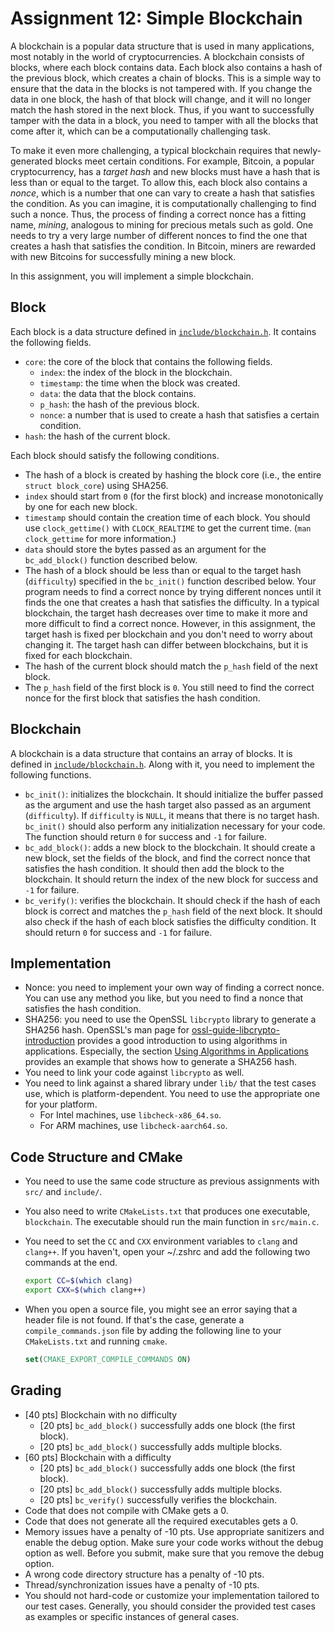 # Assignment 12: Simple Blockchain

A blockchain is a popular data structure that is used in many applications, most notably in the
world of cryptocurrencies. A blockchain consists of blocks, where each block contains data. Each
block also contains a hash of the previous block, which creates a chain of blocks. This is a simple
way to ensure that the data in the blocks is not tampered with. If you change the data in one block,
the hash of that block will change, and it will no longer match the hash stored in the next block.
Thus, if you want to successfully tamper with the data in a block, you need to tamper with all the
blocks that come after it, which can be a computationally challenging task.

To make it even more challenging, a typical blockchain requires that newly-generated blocks meet
certain conditions. For example, Bitcoin, a popular cryptocurrency, has a *target hash* and new
blocks must have a hash that is less than or equal to the target. To allow this, each block also
contains a *nonce*, which is a number that one can vary to create a hash that satisfies the
condition. As you can imagine, it is computationally challenging to find such a nonce. Thus, the
process of finding a correct nonce has a fitting name, *mining*, analogous to mining for precious
metals such as gold. One needs to try a very large number of different nonces to find the one that
creates a hash that satisfies the condition. In Bitcoin, miners are rewarded with new Bitcoins for
successfully mining a new block.

In this assignment, you will implement a simple blockchain.

## Block

Each block is a data structure defined in [`include/blockchain.h`](include/blockchain.h). It
contains the following fields.

* `core`: the core of the block that contains the following fields.
    * `index`: the index of the block in the blockchain.
    * `timestamp`: the time when the block was created.
    * `data`: the data that the block contains.
    * `p_hash`: the hash of the previous block.
    * `nonce`: a number that is used to create a hash that satisfies a certain condition.
* `hash`: the hash of the current block.

Each block should satisfy the following conditions.

* The hash of a block is created by hashing the block core (i.e., the entire `struct block_core`)
  using SHA256.
* `index` should start from `0` (for the first block) and increase monotonically by one for each new
  block.
* `timestamp` should contain the creation time of each block. You should use `clock_gettime()` with
  `CLOCK_REALTIME` to get the current time. (`man clock_gettime` for more information.)
* `data` should store the bytes passed as an argument for the `bc_add_block()` function described
  below.
* The hash of a block should be less than or equal to the target hash (`difficulty`) specified in
  the `bc_init()` function described below. Your program needs to find a correct nonce by trying
  different nonces until it finds the one that creates a hash that satisfies the difficulty. In a
  typical blockchain, the target hash decreases over time to make it more and more difficult to find
  a correct nonce. However, in this assignment, the target hash is fixed per blockchain and you
  don't need to worry about changing it. The target hash can differ between blockchains, but it is
  fixed for each blockchain.
* The hash of the current block should match the `p_hash` field of the next block.
* The `p_hash` field of the first block is `0`. You still need to find the correct nonce for the
  first block that satisfies the hash condition.

## Blockchain

A blockchain is a data structure that contains an array of blocks. It is defined in
[`include/blockchain.h`](include/blockchain.h). Along with it, you need to implement the following
functions.

* `bc_init()`: initializes the blockchain. It should initialize the buffer passed as the argument
  and use the hash target also passed as an argument (`difficulty`). If `difficulty` is `NULL`, it
  means that there is no target hash. `bc_init()` should also perform any initialization necessary
  for your code. The function should return `0` for success and `-1` for failure.
* `bc_add_block()`: adds a new block to the blockchain. It should create a new block, set the fields
  of the block, and find the correct nonce that satisfies the hash condition. It should then add the
  block to the blockchain. It should return the index of the new block for success and `-1` for
  failure.
* `bc_verify()`: verifies the blockchain. It should check if the hash of each block is correct and
  matches the `p_hash` field of the next block. It should also check if the hash of each block
  satisfies the difficulty condition. It should return `0` for success and `-1` for failure.

## Implementation

* Nonce: you need to implement your own way of finding a correct nonce. You can use any method you
  like, but you need to find a nonce that satisfies the hash condition.
* SHA256: you need to use the OpenSSL `libcrypto` library to generate a SHA256 hash. OpenSSL's man
  page for
  [ossl-guide-libcrypto-introduction](https://www.openssl.org/docs/man3.2/man7/ossl-guide-libcrypto-introduction.html)
  provides a good introduction to using algorithms in applications. Especially, the section [Using
  Algorithms in
  Applications](https://www.openssl.org/docs/man3.2/man7/ossl-guide-libcrypto-introduction.html#USING-ALGORITHMS-IN-APPLICATIONS)
  provides an example that shows how to generate a SHA256 hash.
* You need to link your code against `libcrypto` as well.
* You need to link against a shared library under `lib/` that the test cases use, which is
  platform-dependent. You need to use the appropriate one for your platform.
    * For Intel machines, use `libcheck-x86_64.so`.
    * For ARM machines, use `libcheck-aarch64.so`.

## Code Structure and CMake

* You need to use the same code structure as previous assignments with `src/` and `include/`.
* You also need to write `CMakeLists.txt` that produces one executable, `blockchain`. The executable
  should run the main function in `src/main.c`.
* You need to set the `CC` and `CXX` environment variables to `clang` and `clang++`. If you haven't,
  open your ~/.zshrc and add the following two commands at the end.

  ```bash
  export CC=$(which clang)
  export CXX=$(which clang++)
  ```

* When you open a source file, you might see an error saying that a header file is not found. If
  that's the case, generate a `compile_commands.json` file by adding the following line to your
  `CMakeLists.txt` and running `cmake`.

    ```cmake
    set(CMAKE_EXPORT_COMPILE_COMMANDS ON)
    ```

## Grading

* [40 pts] Blockchain with no difficulty
    * [20 pts] `bc_add_block()` successfully adds one block (the first block).
    * [20 pts] `bc_add_block()` successfully adds multiple blocks.
* [60 pts] Blockchain with a difficulty
    * [20 pts] `bc_add_block()` successfully adds one block (the first block).
    * [20 pts] `bc_add_block()` successfully adds multiple blocks.
    * [20 pts] `bc_verify()` successfully verifies the blockchain.
* Code that does not compile with CMake gets a 0.
* Code that does not generate all the required executables gets a 0.
* Memory issues have a penalty of -10 pts. Use appropriate sanitizers and enable the debug option.
  Make sure your code works without the debug option as well. Before you submit, make sure that you
  remove the debug option.
* A wrong code directory structure has a penalty of -10 pts.
* Thread/synchronization issues have a penalty of -10 pts.
* You should not hard-code or customize your implementation tailored to our test cases. Generally,
  you should consider the provided test cases as examples or specific instances of general cases.
